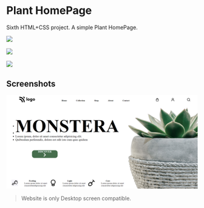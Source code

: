 
# Plant HomePage

Sixth HTML+CSS project. A simple Plant HomePage.



![](https://img.shields.io/badge/Time%20taken-3hrs-green)  

![](https://img.shields.io/badge/Build%20with-HTML%2BCSS-orange)

![](https://img.shields.io/badge/Created%20by-Vivek%20Tenali-blue)


## Screenshots

![App Screenshot](./output.png)

> Website is only Desktop screen compatible. 